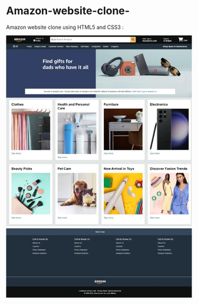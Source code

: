 # Amazon-website-clone-
Amazon website clone using HTML5 and CSS3 : 

![Amazon_Website_clone](Amazon%20website/Amazon_clone.jpeg)
